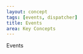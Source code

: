```yaml
---
layout: concept
tags: [events, dispatcher]
title: Events
area: Key Concepts
---
```


<section>

Events
</section>